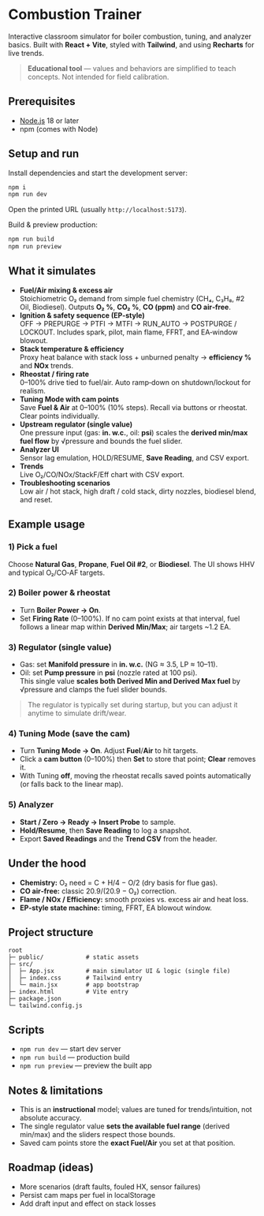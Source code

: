 # Combustion Trainer

Interactive classroom simulator for boiler combustion, tuning, and analyzer basics. Built with **React + Vite**, styled with **Tailwind**, and using **Recharts** for live trends.

> **Educational tool** — values and behaviors are simplified to teach concepts. Not intended for field calibration.

## Prerequisites

- [Node.js](https://nodejs.org/) 18 or later
- npm (comes with Node)

## Setup and run

Install dependencies and start the development server:

```bash
npm i
npm run dev
```

Open the printed URL (usually `http://localhost:5173`).

Build & preview production:
```bash
npm run build
npm run preview
```

## What it simulates

- **Fuel/Air mixing & excess air**  
  Stoichiometric O₂ demand from simple fuel chemistry (CH₄, C₃H₈, #2 Oil, Biodiesel). Outputs **O₂ %**, **CO₂ %**, **CO (ppm)** and **CO air‑free**.
- **Ignition & safety sequence (EP‑style)**  
  OFF → PREPURGE → PTFI → MTFI → RUN_AUTO → POSTPURGE / LOCKOUT. Includes spark, pilot, main flame, FFRT, and EA‑window blowout.
- **Stack temperature & efficiency**  
  Proxy heat balance with stack loss + unburned penalty → **efficiency %** and **NOx** trends.
- **Rheostat / firing rate**  
  0–100% drive tied to fuel/air. Auto ramp‑down on shutdown/lockout for realism.
- **Tuning Mode with cam points**  
  Save **Fuel & Air** at 0–100% (10% steps). Recall via buttons or rheostat. Clear points individually.
- **Upstream regulator (single value)**  
  One pressure input (gas: **in. w.c.**, oil: **psi**) scales the **derived min/max fuel flow** by √pressure and bounds the fuel slider.
- **Analyzer UI**  
  Sensor lag emulation, HOLD/RESUME, **Save Reading**, and CSV export.
- **Trends**  
  Live O₂/CO/NOx/StackF/Eff chart with CSV export.
- **Troubleshooting scenarios**  
  Low air / hot stack, high draft / cold stack, dirty nozzles, biodiesel blend, and reset.

## Example usage

### 1) Pick a fuel
Choose **Natural Gas**, **Propane**, **Fuel Oil #2**, or **Biodiesel**. The UI shows HHV and typical O₂/CO‑AF targets.

### 2) Boiler power & rheostat
- Turn **Boiler Power → On**.
- Set **Firing Rate** (0–100%). If no cam point exists at that interval, fuel follows a linear map within **Derived Min/Max**; air targets ~1.2 EA.

### 3) Regulator (single value)
- Gas: set **Manifold pressure** in **in. w.c.** (NG ≈ 3.5, LP ≈ 10–11).
- Oil: set **Pump pressure** in **psi** (nozzle rated at 100 psi).  
This single value **scales both Derived Min and Derived Max fuel** by √pressure and clamps the fuel slider bounds.

> The regulator is typically set during startup, but you can adjust it anytime to simulate drift/wear.

### 4) Tuning Mode (save the cam)
- Turn **Tuning Mode → On**. Adjust **Fuel**/**Air** to hit targets.  
- Click a **cam button** (0–100%) then **Set** to store that point; **Clear** removes it.  
- With Tuning **off**, moving the rheostat recalls saved points automatically (or falls back to the linear map).

### 5) Analyzer
- **Start / Zero → Ready → Insert Probe** to sample.
- **Hold/Resume**, then **Save Reading** to log a snapshot.
- Export **Saved Readings** and the **Trend CSV** from the header.

## Under the hood

- **Chemistry:** O₂ need = C + H/4 − O/2 (dry basis for flue gas).  
- **CO air‑free:** classic 20.9/(20.9 − O₂) correction.  
- **Flame / NOx / Efficiency:** smooth proxies vs. excess air and heat loss.  
- **EP‑style state machine:** timing, FFRT, EA blowout window.

## Project structure

```
root
├─ public/            # static assets
├─ src/
│  ├─ App.jsx         # main simulator UI & logic (single file)
│  ├─ index.css       # Tailwind entry
│  └─ main.jsx        # app bootstrap
├─ index.html         # Vite entry
├─ package.json
└─ tailwind.config.js
```

## Scripts

- `npm run dev` — start dev server  
- `npm run build` — production build  
- `npm run preview` — preview the built app

## Notes & limitations

- This is an **instructional** model; values are tuned for trends/intuition, not absolute accuracy.
- The single regulator value **sets the available fuel range** (derived min/max) and the sliders respect those bounds.
- Saved cam points store the **exact Fuel/Air** you set at that position.

## Roadmap (ideas)

- More scenarios (draft faults, fouled HX, sensor failures)
- Persist cam maps per fuel in localStorage
- Add draft input and effect on stack losses

